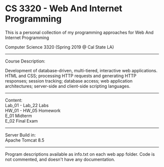 # CS 3320 - Web And Internet Programming

This is a personal collection of my programming approaches for Web And Internet Programming

Computer Science 3320 (Spring 2019 @ Cal State LA)
****************************************************************************************************************************

Course Description:

Development of database-driven, multi-tiered, interactive web applications. HTML and CSS; processing HTTP requests and generating HTTP responses; session tracking; database access; web application architectures; server-side and client-side scripting languages. 

****************************************************************************************************************************

Content:<br>
Lab_01 - Lab_22 Labs<br>
HW_01 - HW_05 Homework<br>
E_01 Midterm<br>
E_02 Final Exam<br>

****************************************************************************************************************************

Server Build in: <br>
Apache Tomcat 8.5<br>

****************************************************************************************************************************
Program descriptions available as info.txt on each web app folder.
Code is not commented, and doesn't have any documentation.
